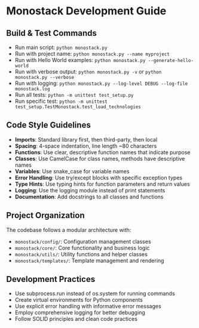 # Monostack Development Guide

## Build & Test Commands
- Run main script: `python monostack.py`
- Run with project name: `python monostack.py --name myproject`
- Run with Hello World examples: `python monostack.py --generate-hello-world`
- Run with verbose output: `python monostack.py -v` or `python monostack.py --verbose`
- Run with logging: `python monostack.py --log-level DEBUG --log-file monostack.log`
- Run all tests: `python -m unittest test_setup.py`
- Run specific test: `python -m unittest test_setup.TestMonostack.test_load_technologies`

## Code Style Guidelines
- **Imports**: Standard library first, then third-party, then local
- **Spacing**: 4-space indentation, line length ~80 characters
- **Functions**: Use clear, descriptive function names that indicate purpose
- **Classes**: Use CamelCase for class names, methods have descriptive names
- **Variables**: Use snake_case for variable names
- **Error Handling**: Use try/except blocks with specific exception types
- **Type Hints**: Use typing hints for function parameters and return values
- **Logging**: Use the logging module instead of print statements
- **Documentation**: Add docstrings to all classes and functions

## Project Organization
The codebase follows a modular architecture with:
- `monostack/config/`: Configuration management classes
- `monostack/core/`: Core functionality and business logic
- `monostack/utils/`: Utility functions and helper classes
- `monostack/templates/`: Template management and rendering

## Development Practices
- Use subprocess.run instead of os.system for running commands
- Create virtual environments for Python components
- Use explicit error handling with informative error messages
- Employ comprehensive logging for better debugging
- Follow SOLID principles and clean code practices